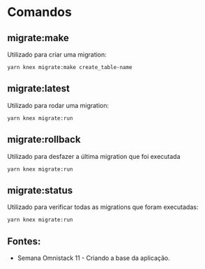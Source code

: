 # Comandos

## migrate:make
Utilizado para criar uma migration:
```
yarn knex migrate:make create_table-name
```

## migrate:latest
Utilizado para rodar uma migration:
```
yarn knex migrate:run
```

## migrate:rollback
Utilizado para desfazer a última migration que foi executada
```
yarn knex migrate:run
```

## migrate:status
Utilizado para verificar todas as migrations que foram executadas:
```
yarn knex migrate:run
```

## Fontes:
- Semana Omnistack 11 - Criando a base da aplicação.
